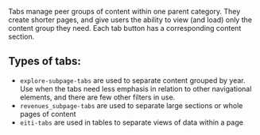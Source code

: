 Tabs manage peer groups of content within one parent category. They create shorter pages, and give users the ability to view (and load) only the content group they need. Each tab button has a corresponding content section.

## Types of tabs:
- `explore-subpage-tabs` are used to separate content grouped by year. Use when the tabs need  less emphasis in relation to other navigational elements, and there are few other filters in use.
- `revenues_subpage-tabs` are used to separate large sections or whole pages of content
- `eiti-tabs` are used in tables to separate views of data within a page
